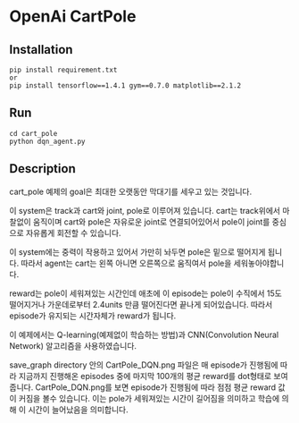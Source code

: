 OpenAi CartPole
===============


## Installation


    pip install requirement.txt
    or
    pip install tensorflow==1.4.1 gym==0.7.0 matplotlib==2.1.2



## Run



    cd cart_pole
    python dqn_agent.py



## Description

 cart_pole 예제의 goal은 최대한 오랫동안 막대기를 세우고 있는 것입니다.

 이 system은 track과 cart와 joint, pole로 이루어져 있습니다.
 cart는 track위에서 마찰없이 움직이며 cart와 pole은 자유로운 joint로 연결되어있어서 pole이 joint를 중심으로 자유롭게 회전할 수 있습니다.

 이 system에는 중력이 작용하고 있어서 가만히 놔두면 pole은 밑으로 떨어지게 됩니다.
 따라서 agent는 cart는 왼쪽 아니면 오른쪽으로 움직여서 pole을 세워놓아야합니다.

 reward는 pole이 세워져있는 시간인데 애초에 이 episode는 pole이 수직에서 15도 떨어지거나 가운데로부터 2.4units 만큼 떨어진다면 끝나게 되어있습니다.
 따라서 episode가 유지되는 시간자체가 reward가 됩니다.

 이 예제에서는 Q-learning(예제없이 학습하는 방법)과 CNN(Convolution Neural Network) 알고리즘을 사용하였습니다.

 save_graph directory 안의 CartPole_DQN.png 파일은 매 episode가 진행됨에 따라 지금까지 진행해온 episodes 중에 마지막 100개의 평균 reward를 dot형태로 보여줍니다.
 CartPole_DQN.png를 보면 episode가 진행됨에 따라 점점 평균 reward 값이 커짐을 볼수 있습니다. 이는 pole가 세워져있는 시간이 길어짐을 의미하고 학습에 의해 이 시간이 늘어났음을 의미합니다.


